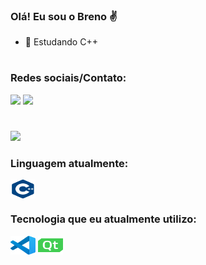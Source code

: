 ### Olá! Eu sou o Breno ✌️
- 🌱 Estudando C++
#
### Redes sociais/Contato:
<div> 
  <a href="https://instagram.com/breno_yr" target="_blank"><img src="https://img.shields.io/badge/-Instagram-%23E4405F?style=for-the-badge&logo=instagram&logoColor=white" target="_blank"></a>
  <a href = "mailto:zcranemc@gmail.com"><img src="https://img.shields.io/badge/-Gmail-%23333?style=for-the-badge&logo=gmail&logoColor=white" target="_blank"></a>
</div>

#
<img height="180em" src="https://github-readme-stats.vercel.app/api?username=Kazees&show_icons=true&theme=dark&include_all_commits=true&count_private=true"/>
 
  
### Linguagem atualmente:
<img align="center" alt="Breno-C++" height="30" width="40" src="https://raw.githubusercontent.com/devicons/devicon/master/icons/cplusplus/cplusplus-plain.svg">
          
### Tecnologia que eu atualmente utilizo:
<img align="center" alt="Breno-vs" height="30" width="40" src="https://raw.githubusercontent.com/devicons/devicon/master/icons/vscode/vscode-original.svg"> <img align="center" alt="Breno-qt" height="30" width="40" src="https://raw.githubusercontent.com/devicons/devicon/master/icons/qt/qt-original.svg">


#
